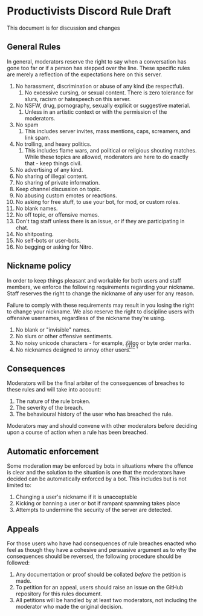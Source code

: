 # Productivists Discord Rule Draft

This document is for discussion and changes

## General Rules

In general, moderators reserve the right to say when a conversation has gone too far or if a person has stepped over the line. These specific rules are merely a reflection of the expectations here on this server.

1. No harassment, discrimination or abuse of any kind (be respectful).
   1. No excessive cursing, or sexual content. There is zero tolerance for slurs, racism or hatespeech on this server.
2. No NSFW, drug, pornography, sexually explicit or suggestive material.
   1. Unless in an artistic context or with the permission of the moderators.
3. No spam
   1. This includes server invites, mass mentions, caps, screamers, and link spam.
4. No trolling, and heavy politics.
   1. This includes flame wars, and political or religious shouting matches. While these topics are allowed, moderators are here to do exactly that - keep things civil.
5. No advertising of any kind.
6. No sharing of illegal content.
7. No sharing of private information.
8. Keep channel discussion on topic.
9. No abusing custom emotes or reactions.
10. No asking for free stuff, to use your bot, for mod, or custom roles.
11. No blank names.
12. No off topic, or offensive memes.
13. Don't tag staff unless there is an issue, or if they are participating in chat.
14. No shitposting.
15. No self-bots or user-bots.
16. No begging or asking for Nitro.

## Nickname policy

In order to keep things pleasant and workable for both users and staff members, we enforce the following requirements regarding your nickname. Staff reserves the right to change the nickname of any user for any reason.

Failure to comply with these requirements may result in you losing the right to change your nickname. We also reserve the right to discipline users with offensive usernames, regardless of the nickname they're using.

1. No blank or "invisible" names.
2. No slurs or other offensive sentiments.
3. No noisy unicode characters - for example, z̯̯͡a̧͎̺l̡͓̫g̹̲o̡̼̘ or byte order marks.
4. No nicknames designed to annoy other users.

## Consequences

Moderators will be the final arbiter of the consequences of breaches to these rules and will take into account:

1. The nature of the rule broken.
2. The severity of the breach.
3. The behavioural history of the user who has breached the rule.

Moderators may and should convene with other moderators before deciding upon a course of action when a rule has been breached.

## Automatic enforcement

Some moderation may be enforced by bots in situations where the offence is clear and the solution to the situation is one that the moderators have decided can be automatically enforced by a bot. This includes but is not limited to:

1. Changing a user's nickname if it is unacceptable
2. Kicking or banning a user or bot if rampant spamming takes place
3. Attempts to undermine the security of the server are detected.

## Appeals

For those users who have had consequences of rule breaches enacted who feel as though they have a cohesive and persuasive argument as to why the consequences should be reversed, the following procedure should be followed:

1. Any documentation or proof should be collated *before* the petition is made.
2. To petition for an appeal, users should raise an issue on the GitHub repository for this rules document.
3. All petitions will be handled by at least two moderators, not including the moderator who made the original decision.
